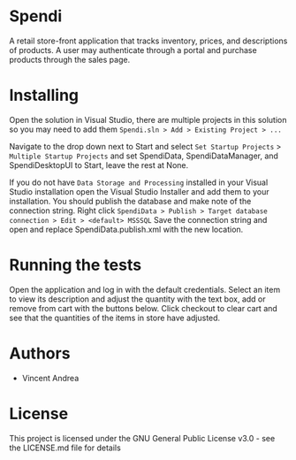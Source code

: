 # Spendi
A retail store-front application that tracks inventory, prices, and descriptions of products. A user may authenticate through a portal and purchase products through the sales page.

# Installing
Open the solution in Visual Studio, there are multiple projects in this solution so you may need to add them `Spendi.sln > Add > Existing Project > ...`

Navigate to the drop down next to Start and select `Set Startup Projects` > `Multiple Startup Projects` and set SpendiData, SpendiDataManager, and SpendiDesktopUI to Start, leave the rest at None.

If you do not have `Data Storage and Processing` installed in your Visual Studio installation open the Visual Studio Installer and add them to your installation. You should publish the database and make note of the connection string. Right click `SpendiData > Publish > Target database connection > Edit > <default> MSSSQL` Save the connection string and open and replace SpendiData.publish.xml with the new location.

# Running the tests
Open the application and log in with the default credentials. Select an item to view its description and adjust the quantity with the text box, add or remove from cart with the buttons below. Click checkout to clear cart and see that the quantities of the items in store have adjusted.


# Authors
  - Vincent Andrea
  
# License
This project is licensed under the GNU General Public License v3.0 - see the LICENSE.md file for details
